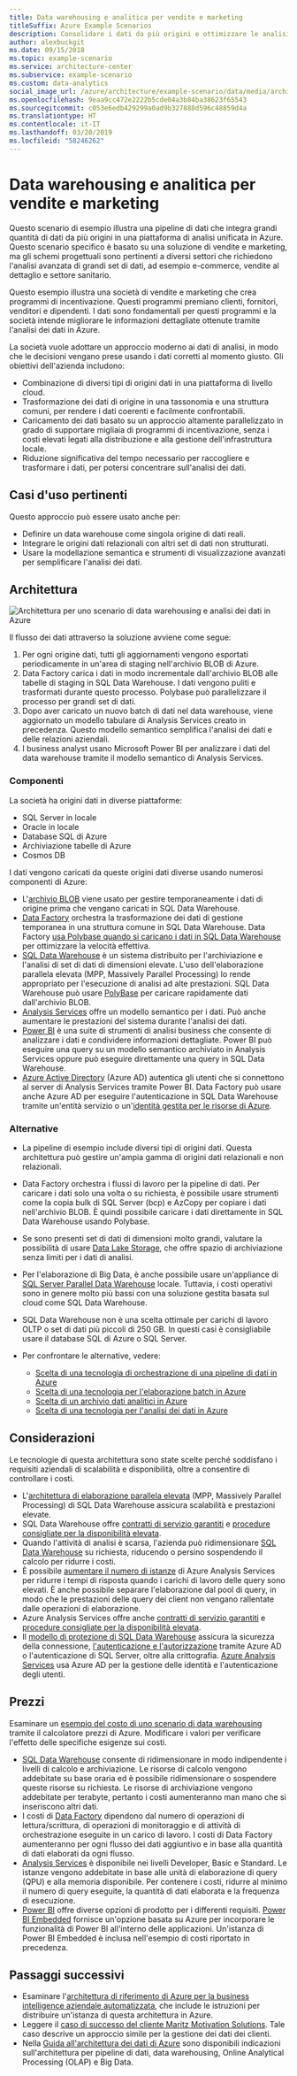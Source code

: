 ```yaml
---
title: Data warehousing e analitica per vendite e marketing
titleSuffix: Azure Example Scenarios
description: Consolidare i dati da più origini e ottimizzare le analisi dei dati.
author: alexbuckgit
ms.date: 09/15/2018
ms.topic: example-scenario
ms.service: architecture-center
ms.subservice: example-scenario
ms.custom: data-analytics
social_image_url: /azure/architecture/example-scenario/data/media/architecture-data-warehouse.png
ms.openlocfilehash: 9eaa9cc472e2222b5cde04a3b84ba38623f65543
ms.sourcegitcommit: c053e6edb429299a0ad9b327888d596c48859d4a
ms.translationtype: HT
ms.contentlocale: it-IT
ms.lasthandoff: 03/20/2019
ms.locfileid: "58246262"
---
```

# <a name="data-warehousing-and-analytics-for-sales-and-marketing"></a>Data warehousing e analitica per vendite e marketing

Questo scenario di esempio illustra una pipeline di dati che integra grandi quantità di dati da più origini in una piattaforma di analisi unificata in Azure. Questo scenario specifico è basato su una soluzione di vendite e marketing, ma gli schemi progettuali sono pertinenti a diversi settori che richiedono l'analisi avanzata di grandi set di dati, ad esempio e-commerce, vendite al dettaglio e settore sanitario.

Questo esempio illustra una società di vendite e marketing che crea programmi di incentivazione. Questi programmi premiano clienti, fornitori, venditori e dipendenti. I dati sono fondamentali per questi programmi e la società intende migliorare le informazioni dettagliate ottenute tramite l'analisi dei dati in Azure.

La società vuole adottare un approccio moderno ai dati di analisi, in modo che le decisioni vengano prese usando i dati corretti al momento giusto. Gli obiettivi dell'azienda includono:

- Combinazione di diversi tipi di origini dati in una piattaforma di livello cloud.
- Trasformazione dei dati di origine in una tassonomia e una struttura comuni, per rendere i dati coerenti e facilmente confrontabili.
- Caricamento dei dati basato su un approccio altamente parallelizzato in grado di supportare migliaia di programmi di incentivazione, senza i costi elevati legati alla distribuzione e alla gestione dell'infrastruttura locale.
- Riduzione significativa del tempo necessario per raccogliere e trasformare i dati, per potersi concentrare sull'analisi dei dati.

## <a name="relevant-use-cases"></a>Casi d'uso pertinenti

Questo approccio può essere usato anche per:

- Definire un data warehouse come singola origine di dati reali.
- Integrare le origini dati relazionali con altri set di dati non strutturati.
- Usare la modellazione semantica e strumenti di visualizzazione avanzati per semplificare l'analisi dei dati.

## <a name="architecture"></a>Architettura

![Architettura per uno scenario di data warehousing e analisi dei dati in Azure][architecture]

Il flusso dei dati attraverso la soluzione avviene come segue:

1. Per ogni origine dati, tutti gli aggiornamenti vengono esportati periodicamente in un'area di staging nell'archivio BLOB di Azure.
2. Data Factory carica i dati in modo incrementale dall'archivio BLOB alle tabelle di staging in SQL Data Warehouse. I dati vengono puliti e trasformati durante questo processo. Polybase può parallelizzare il processo per grandi set di dati.
3. Dopo aver caricato un nuovo batch di dati nel data warehouse, viene aggiornato un modello tabulare di Analysis Services creato in precedenza. Questo modello semantico semplifica l'analisi dei dati e delle relazioni aziendali.
4. I business analyst usano Microsoft Power BI per analizzare i dati del data warehouse tramite il modello semantico di Analysis Services.

### <a name="components"></a>Componenti

La società ha origini dati in diverse piattaforme:

- SQL Server in locale
- Oracle in locale
- Database SQL di Azure
- Archiviazione tabelle di Azure
- Cosmos DB

I dati vengono caricati da queste origini dati diverse usando numerosi componenti di Azure:

- L'[archivio BLOB](/azure/storage/blobs/storage-blobs-introduction) viene usato per gestire temporaneamente i dati di origine prima che vengano caricati in SQL Data Warehouse.
- [Data Factory](/azure/data-factory) orchestra la trasformazione dei dati di gestione temporanea in una struttura comune in SQL Data Warehouse. Data Factory [usa Polybase quando si caricano i dati in SQL Data Warehouse](/azure/data-factory/connector-azure-sql-data-warehouse#use-polybase-to-load-data-into-azure-sql-data-warehouse) per ottimizzare la velocità effettiva.
- [SQL Data Warehouse](/azure/sql-data-warehouse/sql-data-warehouse-overview-what-is) è un sistema distribuito per l'archiviazione e l'analisi di set di dati di dimensioni elevate. L'uso dell'elaborazione parallela elevata (MPP, Massively Parallel Processing) lo rende appropriato per l'esecuzione di analisi ad alte prestazioni. SQL Data Warehouse può usare [PolyBase](/sql/relational-databases/polybase/polybase-guide) per caricare rapidamente dati dall'archivio BLOB.
- [Analysis Services](/azure/analysis-services) offre un modello semantico per i dati. Può anche aumentare le prestazioni del sistema durante l'analisi dei dati.
- [Power BI](/power-bi) è una suite di strumenti di analisi business che consente di analizzare i dati e condividere informazioni dettagliate. Power BI può eseguire una query su un modello semantico archiviato in Analysis Services oppure può eseguire direttamente una query in SQL Data Warehouse.
- [Azure Active Directory](/azure/active-directory) (Azure AD) autentica gli utenti che si connettono al server di Analysis Services tramite Power BI. Data Factory può usare anche Azure AD per eseguire l'autenticazione in SQL Data Warehouse tramite un'entità servizio o un'[identità gestita per le risorse di Azure](/azure/active-directory/managed-identities-azure-resources/overview).

### <a name="alternatives"></a>Alternative

- La pipeline di esempio include diversi tipi di origini dati. Questa architettura può gestire un'ampia gamma di origini dati relazionali e non relazionali.
- Data Factory orchestra i flussi di lavoro per la pipeline di dati. Per caricare i dati solo una volta o su richiesta, è possibile usare strumenti come la copia bulk di SQL Server (bcp) e AzCopy per copiare i dati nell'archivio BLOB. È quindi possibile caricare i dati direttamente in SQL Data Warehouse usando Polybase.
- Se sono presenti set di dati di dimensioni molto grandi, valutare la possibilità di usare [Data Lake Storage](/azure/storage/data-lake-storage/introduction), che offre spazio di archiviazione senza limiti per i dati di analisi.
- Per l'elaborazione di Big Data, è anche possibile usare un'appliance di [SQL Server Parallel Data Warehouse](/sql/analytics-platform-system) locale. Tuttavia, i costi operativi sono in genere molto più bassi con una soluzione gestita basata sul cloud come SQL Data Warehouse.
- SQL Data Warehouse non è una scelta ottimale per carichi di lavoro OLTP o set di dati più piccoli di 250 GB. In questi casi è consigliabile usare il database SQL di Azure o SQL Server.
- Per confrontare le alternative, vedere:

  - [Scelta di una tecnologia di orchestrazione di una pipeline di dati in Azure](/azure/architecture/data-guide/technology-choices/pipeline-orchestration-data-movement)
  - [Scelta di una tecnologia per l'elaborazione batch in Azure](/azure/architecture/data-guide/technology-choices/batch-processing)
  - [Scelta di un archivio dati analitici in Azure](/azure/architecture/data-guide/technology-choices/analytical-data-stores)
  - [Scelta di una tecnologia per l'analisi dei dati in Azure](/azure/architecture/data-guide/technology-choices/analysis-visualizations-reporting)

## <a name="considerations"></a>Considerazioni

Le tecnologie di questa architettura sono state scelte perché soddisfano i requisiti aziendali di scalabilità e disponibilità, oltre a consentire di controllare i costi.

- L'[architettura di elaborazione parallela elevata](/azure/sql-data-warehouse/massively-parallel-processing-mpp-architecture) (MPP, Massively Parallel Processing) di SQL Data Warehouse assicura scalabilità e prestazioni elevate.
- SQL Data Warehouse offre [contratti di servizio garantiti](https://azure.microsoft.com/support/legal/sla/sql-data-warehouse) e [procedure consigliate per la disponibilità elevata](/azure/sql-data-warehouse/sql-data-warehouse-best-practices).
- Quando l'attività di analisi è scarsa, l'azienda può ridimensionare [SQL Data Warehouse](/azure/sql-data-warehouse/sql-data-warehouse-manage-compute-overview) su richiesta, riducendo o persino sospendendo il calcolo per ridurre i costi.
- È possibile [aumentare il numero di istanze](/azure/analysis-services/analysis-services-scale-out) di Azure Analysis Services per ridurre i tempi di risposta quando i carichi di lavoro delle query sono elevati. È anche possibile separare l'elaborazione dal pool di query, in modo che le prestazioni delle query dei client non vengano rallentate dalle operazioni di elaborazione.
- Azure Analysis Services offre anche [contratti di servizio garantiti](https://azure.microsoft.com/support/legal/sla/analysis-services) e [procedure consigliate per la disponibilità elevata](/azure/analysis-services/analysis-services-bcdr).
- Il [modello di protezione di SQL Data Warehouse](/azure/sql-data-warehouse/sql-data-warehouse-overview-manage-security) assicura la sicurezza della connessione, [l'autenticazione e l'autorizzazione](/azure/sql-data-warehouse/sql-data-warehouse-authentication) tramite Azure AD o l'autenticazione di SQL Server, oltre alla crittografia. [Azure Analysis Services](/azure/analysis-services/analysis-services-manage-users) usa Azure AD per la gestione delle identità e l'autenticazione degli utenti.

## <a name="pricing"></a>Prezzi

Esaminare un [esempio del costo di uno scenario di data warehousing][calculator] tramite il calcolatore prezzi di Azure. Modificare i valori per verificare l'effetto delle specifiche esigenze sui costi.

- [SQL Data Warehouse](https://azure.microsoft.com/pricing/details/sql-data-warehouse/gen2) consente di ridimensionare in modo indipendente i livelli di calcolo e archiviazione. Le risorse di calcolo vengono addebitate su base oraria ed è possibile ridimensionare o sospendere queste risorse su richiesta. Le risorse di archiviazione vengono addebitate per terabyte, pertanto i costi aumenteranno man mano che si inseriscono altri dati.
- I costi di [Data Factory](https://azure.microsoft.com/pricing/details/data-factory) dipendono dal numero di operazioni di lettura/scrittura, di operazioni di monitoraggio e di attività di orchestrazione eseguite in un carico di lavoro. I costi di Data Factory aumenteranno per ogni flusso dei dati aggiuntivo e in base alla quantità di dati elaborati da ogni flusso.
- [Analysis Services](https://azure.microsoft.com/pricing/details/analysis-services) è disponibile nei livelli Developer, Basic e Standard. Le istanze vengono addebitate in base alle unità di elaborazione di query (QPU) e alla memoria disponibile. Per contenere i costi, ridurre al minimo il numero di query eseguite, la quantità di dati elaborata e la frequenza di esecuzione.
- [Power BI](https://powerbi.microsoft.com/pricing) offre diverse opzioni di prodotto per i differenti requisiti. [Power BI Embedded](https://azure.microsoft.com/pricing/details/power-bi-embedded) fornisce un'opzione basata su Azure per incorporare le funzionalità di Power BI all'interno delle applicazioni. Un'istanza di Power BI Embedded è inclusa nell'esempio di costi riportato in precedenza.

## <a name="next-steps"></a>Passaggi successivi

- Esaminare l'[architettura di riferimento di Azure per la business intelligence aziendale automatizzata](/azure/architecture/reference-architectures/data/enterprise-bi-adf), che include le istruzioni per distribuire un'istanza di questa architettura in Azure.
- Leggere il [caso di successo del cliente Maritz Motivation Solutions][source-document]. Tale caso descrive un approccio simile per la gestione dei dati dei clienti.
- Nella [Guida all'architettura dei dati di Azure](/azure/architecture/data-guide) sono disponibili indicazioni sull'architettura per pipeline di dati, data warehousing, Online Analytical Processing (OLAP) e Big Data.

<!-- links -->

[source-document]: https://customers.microsoft.com/story/maritz
[calculator]: https://azure.com/e/b798fb70c53e4dd19fdeacea4db78276
[architecture]: ./media/architecture-data-warehouse.png
